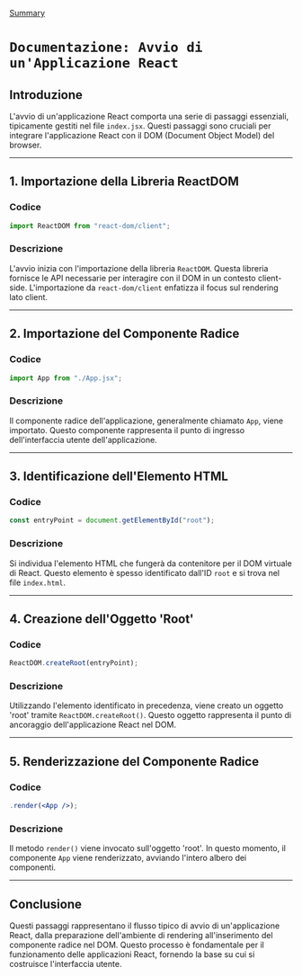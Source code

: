 [Summary](../Summary.md)

# `Documentazione: Avvio di un'Applicazione React`

## Introduzione

L'avvio di un'applicazione React comporta una serie di passaggi essenziali, tipicamente gestiti nel file `index.jsx`. Questi passaggi sono cruciali per integrare l'applicazione React con il DOM (Document Object Model) del browser.

---

## 1. Importazione della Libreria ReactDOM

### Codice

```jsx
import ReactDOM from "react-dom/client";
```

### Descrizione

L'avvio inizia con l'importazione della libreria `ReactDOM`. Questa libreria fornisce le API necessarie per interagire con il DOM in un contesto client-side. L'importazione da `react-dom/client` enfatizza il focus sul rendering lato client.

---

## 2. Importazione del Componente Radice

### Codice

```jsx
import App from "./App.jsx";
```

### Descrizione

Il componente radice dell'applicazione, generalmente chiamato `App`, viene importato. Questo componente rappresenta il punto di ingresso dell'interfaccia utente dell'applicazione.

---

## 3. Identificazione dell'Elemento HTML

### Codice

```jsx
const entryPoint = document.getElementById("root");
```

### Descrizione

Si individua l'elemento HTML che fungerà da contenitore per il DOM virtuale di React. Questo elemento è spesso identificato dall'ID `root` e si trova nel file `index.html`.

---

## 4. Creazione dell'Oggetto 'Root'

### Codice

```jsx
ReactDOM.createRoot(entryPoint);
```

### Descrizione

Utilizzando l'elemento identificato in precedenza, viene creato un oggetto 'root' tramite `ReactDOM.createRoot()`. Questo oggetto rappresenta il punto di ancoraggio dell'applicazione React nel DOM.

---

## 5. Renderizzazione del Componente Radice

### Codice

```jsx
.render(<App />);
```

### Descrizione

Il metodo `render()` viene invocato sull'oggetto 'root'. In questo momento, il componente `App` viene renderizzato, avviando l'intero albero dei componenti.

---

## Conclusione

Questi passaggi rappresentano il flusso tipico di avvio di un'applicazione React, dalla preparazione dell'ambiente di rendering all'inserimento del componente radice nel DOM. Questo processo è fondamentale per il funzionamento delle applicazioni React, fornendo la base su cui si costruisce l'interfaccia utente.
